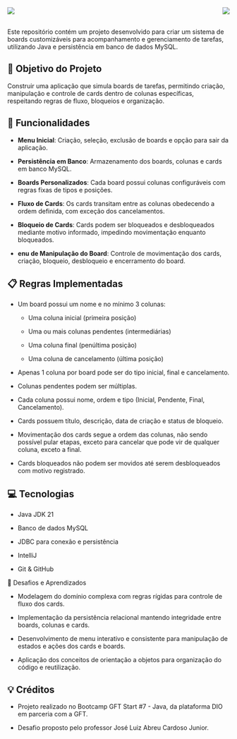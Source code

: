<img src="https://raw.githubusercontent.com/dsbfelipe/readme-banners/main/images/dio.png">
<img align="right" src="https://img.shields.io/badge/java-%23ED8B00.svg?style=for-the-badge&logo=openjdk&logoColor=white">

<br>
<br>

Este repositório contém um projeto desenvolvido para criar um sistema de boards customizáveis para acompanhamento e gerenciamento de tarefas, utilizando Java e persistência em banco de dados MySQL.

## 📝 Objetivo do Projeto

Construir uma aplicação que simula boards de tarefas, permitindo criação, manipulação e controle de cards dentro de colunas específicas, respeitando regras de fluxo, bloqueios e organização.

## 🔧 Funcionalidades

- **Menu Inicial**: Criação, seleção, exclusão de boards e opção para sair da aplicação.

- **Persistência em Banco**: Armazenamento dos boards, colunas e cards em banco MySQL.

- **Boards Personalizados**: Cada board possui colunas configuráveis com regras fixas de tipos e posições.

- **Fluxo de Cards**: Os cards transitam entre as colunas obedecendo a ordem definida, com exceção dos cancelamentos.

- **Bloqueio de Cards**: Cards podem ser bloqueados e desbloqueados mediante motivo informado, impedindo movimentação enquanto bloqueados.

- **enu de Manipulação do Board**: Controle de movimentação dos cards, criação, bloqueio, desbloqueio e encerramento do board.

## 📋 Regras Implementadas

- Um board possui um nome e no mínimo 3 colunas:

  - Uma coluna inicial (primeira posição)

  - Uma ou mais colunas pendentes (intermediárias)

  - Uma coluna final (penúltima posição)

  - Uma coluna de cancelamento (última posição)

- Apenas 1 coluna por board pode ser do tipo inicial, final e cancelamento.

- Colunas pendentes podem ser múltiplas.

- Cada coluna possui nome, ordem e tipo (Inicial, Pendente, Final, Cancelamento).

- Cards possuem título, descrição, data de criação e status de bloqueio.

- Movimentação dos cards segue a ordem das colunas, não sendo possível pular etapas, exceto para cancelar que pode vir de qualquer coluna, exceto a final.

- Cards bloqueados não podem ser movidos até serem desbloqueados com motivo registrado.

## 💻 Tecnologias

- Java JDK 21

- Banco de dados MySQL

- JDBC para conexão e persistência

- IntelliJ

- Git & GitHub

📝 Desafios e Aprendizados

- Modelagem do domínio complexa com regras rígidas para controle de fluxo dos cards.

- Implementação da persistência relacional mantendo integridade entre boards, colunas e cards.

- Desenvolvimento de menu interativo e consistente para manipulação de estados e ações dos cards e boards.

- Aplicação dos conceitos de orientação a objetos para organização do código e reutilização.

## 💡 Créditos

- Projeto realizado no Bootcamp GFT Start #7 - Java, da plataforma DIO em parceria com a GFT.

- Desafio proposto pelo professor José Luiz Abreu Cardoso Junior.
